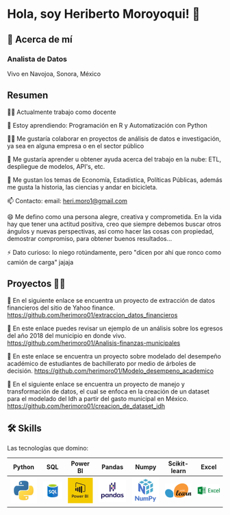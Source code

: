
# Hola, soy Heriberto Moroyoqui! 👋


## 🚀 Acerca de mí
### Analista de Datos

Vivo en Navojoa, Sonora, México



## Resumen
👩‍💻 Actualmente trabajo como docente

🧠 Estoy aprendiendo: Programación en R y Automatización con Python

👯‍♀️ Me gustaría colaborar en proyectos de análisis de datos e investigación, ya sea en alguna empresa o en el sector público

🤔 Me gustaría aprender u obtener ayuda acerca del trabajo en la nube: ETL, despliegue de modelos, API's, etc.

💬 Me gustan los temas de Economía, Estadística, Políticas Públicas, además me gusta la historia, las ciencias y andar en bicicleta.

📫 Contacto: email: heri.moro1@gmail.com

😄 Me defino como una persona alegre, creativa y comprometida. En la vida hay que tener una actitud positiva, creo que siempre debemos buscar otros ángulos y nuevas perspectivas, así como hacer las cosas con propiedad, demostrar compromiso, para obtener buenos resultados...

⚡️ Dato curioso: lo niego rotúndamente, pero "dicen por ahí que ronco como camión de carga" jajaja

## Proyectos 🕵️‍♂️

🎯 En el siguiente enlace se encuentra un proyecto de extracción de datos financieros del sitio de Yahoo finance.
https://github.com/herimoro01/extraccion_datos_financieros

🎯 En este enlace puedes revisar un ejemplo de un análisis sobre los egresos del año 2018 del municipio en donde vivo.
https://github.com/herimoro01/Analisis-finanzas-municipales

🎯 En este enlace se encuentra un proyecto sobre modelado del desempeño académico de estudiantes de bachillerato por medio de árboles de decisión.
https://github.com/herimoro01/Modelo_desempeno_academico

🎯 En el siguiente enlace se encuentra un proyecto de manejo y transformación de datos, el cual se enfoca en la creación de un dataset para el modelado del Idh a partir del gasto municipal en México. https://github.com/herimoro01/creacion_de_dataset_idh

## 🛠 Skills

Las tecnologías que domino:


| Python | SQL | Power BI | Pandas | Numpy | Scikit-learn | Excel |
|--------|------|--------|---------|-------|--------------|-------|
| <img src="https://github.com/herimoro01/herimoro01/blob/main/p_python.jpg" alt="alt text" width="200"> |  <img src="https://github.com/herimoro01/herimoro01/blob/main/p_sql.jpg" alt="alt text" width="200"> | <img src="https://github.com/herimoro01/herimoro01/blob/main/p_power_bi.jpg" alt="alt text" width="200"> | <img src="https://github.com/herimoro01/herimoro01/blob/main/p_pandas.jpg" alt="alt text" width="200"> | <img src="https://github.com/herimoro01/herimoro01/blob/main/p_numpy.jpg" alt="alt text" width="200"> | <img src="https://github.com/herimoro01/herimoro01/blob/main/scikit_learn.png" alt="alt text" width="200"> | <img src="https://github.com/herimoro01/herimoro01/blob/main/p_excel.jpg" alt="alt text" width="200"> |



